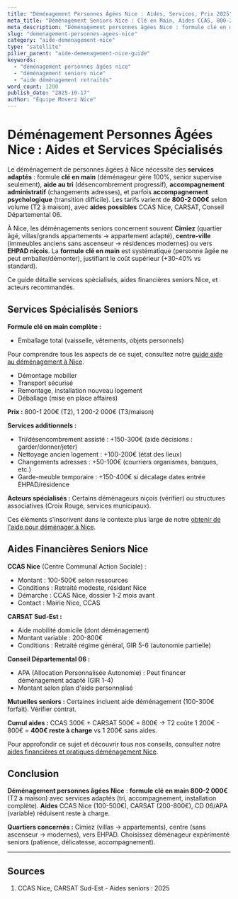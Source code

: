 ```yaml
---
title: "Déménagement Personnes Âgées Nice : Aides, Services, Prix 2025"
meta_title: "Déménagement Seniors Nice : Clé en Main, Aides CCAS, 800-2000€"
meta_description: "Déménagement personnes âgées Nice : formule clé en main 800-2000€, aides CCAS/CARSAT, services spécialisés. Cimiez, centre. Guide seniors."
slug: "demenagement-personnes-agees-nice"
category: "aide-demenagement-nice"
type: "satellite"
pilier_parent: "aide-demenagement-nice-guide"
keywords:
  - "déménagement personnes âgées nice"
  - "déménagement seniors nice"
  - "aide déménagement retraités"
word_count: 1200
publish_date: "2025-10-17"
author: "Équipe Moverz Nice"
---
```


# Déménagement Personnes Âgées Nice : Aides et Services Spécialisés

Le déménagement de personnes âgées à Nice nécessite des **services adaptés** : formule **clé en main** (déménageur gère 100%, senior supervise seulement), **aide au tri** (désencombrement progressif), **accompagnement administratif** (changements adresses), et parfois **accompagnement psychologique** (transition difficile). Les tarifs varient de **800-2 000€** selon volume (T2 à maison), avec **aides possibles** CCAS Nice, CARSAT, Conseil Départemental 06.

À Nice, les déménagements seniors concernent souvent **Cimiez** (quartier âgé, villas/grands appartements → appartement adapté), **centre-ville** (immeubles anciens sans ascenseur → résidences modernes) ou vers **EHPAD niçois**. La **formule clé en main** est systématique (personne âgée ne peut emballer/démonter), justifiant le coût supérieur (+30-40% vs standard).

Ce guide détaille services spécialisés, aides financières seniors Nice, et acteurs recommandés.

## Services Spécialisés Seniors

**Formule clé en main complète :**
- Emballage total (vaisselle, vêtements, objets personnels)

Pour comprendre tous les aspects de ce sujet, consultez notre [guide aide au déménagement à Nice](/blog/aide-demenagement/aide-demenagement-nice-guide).

- Démontage mobilier
- Transport sécurisé
- Remontage, installation nouveau logement
- Déballage (mise en place affaires)

**Prix :** 800-1 200€ (T2), 1 200-2 000€ (T3/maison)

**Services additionnels :**
- Tri/désencombrement assisté : +150-300€ (aide décisions : garder/donner/jeter)
- Nettoyage ancien logement : +100-200€ (état des lieux)
- Changements adresses : +50-100€ (courriers organismes, banques, etc.)
- Garde-meuble temporaire : +150-400€ si décalage dates entrée EHPAD/résidence

**Acteurs spécialisés :** Certains déménageurs niçois (vérifier) ou structures associatives (Croix Rouge, services municipaux).

Ces éléments s'inscrivent dans le contexte plus large de notre [obtenir de l'aide pour déménager à Nice](/blog/aide-demenagement/aide-demenagement-nice-guide).


## Aides Financières Seniors Nice

**CCAS Nice** (Centre Communal Action Sociale) :
- Montant : 100-500€ selon ressources
- Conditions : Retraité modeste, résidant Nice
- Démarche : CCAS Nice, dossier 1-2 mois avant
- Contact : Mairie Nice, CCAS

**CARSAT Sud-Est :**
- Aide mobilité domicile (dont déménagement)
- Montant variable : 200-800€
- Conditions : Retraité régime général, GIR 5-6 (autonomie partielle)

**Conseil Départemental 06 :**
- APA (Allocation Personnalisée Autonomie) : Peut financer déménagement adapté (GIR 1-4)
- Montant selon plan d'aide personnalisé

**Mutuelles seniors :** Certaines incluent aide déménagement (100-300€ forfait). Vérifier contrat.

**Cumul aides :** CCAS 300€ + CARSAT 500€ = 800€ → T2 coûte 1 200€ - 800€ = **400€ reste à charge** vs 1 200€ sans aides.


Pour approfondir ce sujet et découvrir tous nos conseils, consultez notre [aides financières et pratiques déménagement Nice](/blog/aide-demenagement/aide-demenagement-nice-guide).

## Conclusion

**Déménagement personnes âgées Nice** : **formule clé en main 800-2 000€** (T2 à maison) avec services adaptés (tri, accompagnement, installation complète). **Aides** CCAS Nice (100-500€), CARSAT (200-800€), CD 06/APA (variable) réduisent reste à charge.

**Quartiers concernés :** Cimiez (villas → appartements), centre (sans ascenseur → modernes), vers EHPAD. Choisissez déménageur expérimenté seniors (patience, délicatesse, accompagnement).

---

## Sources

1. CCAS Nice, CARSAT Sud-Est - Aides seniors : 2025



